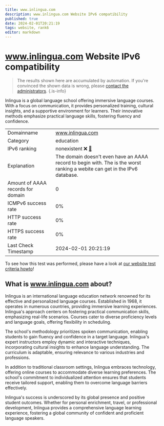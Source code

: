 ```yaml
---
title: www.inlingua.com
description: www.inlingua.com Website IPv6 compatibility
published: true
date: 2024-02-01T20:21:19
tags: website, rank6
editor: markdown
---
```


# www.inlingua.com Website IPv6 compatibility

> The results shown here are accumulated by automation. If you're convinced the shown data is wrong, please [contact the administrators](/howto/chat). 
{.is-info}

Inlingua is a global language school offering immersive language courses. With a focus on communication, it provides personalized training, cultural insights, and a supportive environment for learners. Their innovative methods emphasize practical language skills, fostering fluency and confidence.


|   |   |
| - | - |
| Domainname | www.inlingua.com
| Category | education |
| IPv6 ranking | nonexistent :x: [🔗](/howto/ranking) |
| Explanation | The domain doesn't even have an AAAA record to begin with. The is the worst ranking a webite can get in the IPv6 database. |
| Amount of AAAA records for domain | 0 |
| ICMPv6 success rate | 0%|
| HTTP success rate | 0% |
| HTTPS success rate | 0% |
| Last Check Timestamp | 2024-02-01 20:21:19 |

To see how this test was performed, please have a look at [our website test criteria howto](/howto/testcriteria/website)!


## What is www.inlingua.com about?
Inlingua is an international language education network renowned for its effective and personalized language courses. Established in 1968, it operates in numerous countries, providing immersive learning experiences. Inlingua's approach centers on fostering practical communication skills, emphasizing real-life scenarios. Courses cater to diverse proficiency levels and language goals, offering flexibility in scheduling.

The school's methodology prioritizes spoken communication, enabling students to gain fluency and confidence in a target language. Inlingua's expert instructors employ dynamic and interactive techniques, incorporating cultural insights to enhance language understanding. The curriculum is adaptable, ensuring relevance to various industries and professions.

In addition to traditional classroom settings, Inlingua embraces technology, offering online courses to accommodate diverse learning preferences. The school's commitment to individualized attention ensures that students receive tailored support, enabling them to overcome language barriers effectively.

Inlingua's success is underscored by its global presence and positive student outcomes. Whether for personal enrichment, travel, or professional development, Inlingua provides a comprehensive language learning experience, fostering a global community of confident and proficient language speakers.



